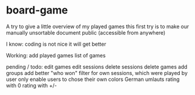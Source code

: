 # board-game
A try to give a little overview of my played games
this first try is to make our manually unsortable document public (accessible from anywhere)

I know:
	coding is not nice
	it will get better

Working:
	add played games
	list of games

pending / todo:
	edit games
	edit sessions
	delete sessions
	delete games
	add groups
	add better "who won"
	filter for own sessions, which were played by user only
	enable users to chose their own colors
	German umlauts
	rating with 0
	rating with +/-
	
